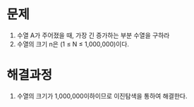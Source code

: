# 문제

1. 수열 A가 주어졌을 때, 가장 긴 증가하는 부분 수열을 구하라
2. 수열의 크기 n은 (1 ≤ N ≤ 1,000,000)이다.

 

# 해결과정

1. 수열의 크기가 1,000,000이하이므로 이진탐색을 통하여 해결한다.